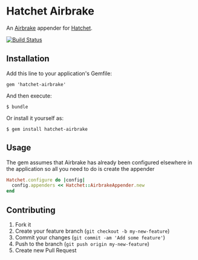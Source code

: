 # Hatchet Airbrake

An [Airbrake](http://airbrake.io) appender for [Hatchet](http://gshutler.github.com/hatchet/).

[![Build Status](https://secure.travis-ci.org/adambird/hatchet-airbrake.png?branch=master)](http://travis-ci.org/adambird/hatchet-airbake)

## Installation

Add this line to your application's Gemfile:

    gem 'hatchet-airbrake'

And then execute:

    $ bundle

Or install it yourself as:

    $ gem install hatchet-airbrake

## Usage

The gem assumes that Airbrake has already been configured elsewhere in the application so all you need to do is create the appender

```ruby
Hatchet.configure do |config|
  config.appenders << Hatchet::AirbrakeAppender.new
end
```

## Contributing

1. Fork it
2. Create your feature branch (`git checkout -b my-new-feature`)
3. Commit your changes (`git commit -am 'Add some feature'`)
4. Push to the branch (`git push origin my-new-feature`)
5. Create new Pull Request